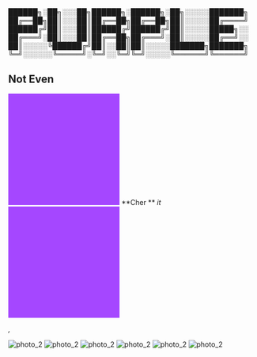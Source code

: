 # 
██████╗░██╗░░░██╗██████╗░██████╗░██╗░░░░░███████╗
██╔══██╗██║░░░██║██╔══██╗██╔══██╗██║░░░░░██╔════╝
██████╔╝██║░░░██║██████╔╝██████╔╝██║░░░░░█████╗░░
██╔═══╝░██║░░░██║██╔══██╗██╔═══╝░██║░░░░░██╔══╝░░
██║░░░░░╚██████╔╝██║░░██║██║░░░░░███████╗███████╗
╚═╝░░░░░░╚═════╝░╚═╝░░╚═╝╚═╝░░░░░╚══════╝╚══════╝
## Not Even
![photo_1](data:image/png;base64,iVBORw0KGgoAAAANSUhEUgAAAOEAAADhCAMAAAAJbSJIAAAAA1BMVEWlR//q85QeAAAASElEQVR4nO3BgQAAAADDoPlTX+AIVQEAAAAAAAAAAAAAAAAAAAAAAAAAAAAAAAAAAAAAAAAAAAAAAAAAAAAAAAAAAAAAAADwDcaiAAFXD1ujAAAAAElFTkSuQmCC)
**Cher **
*it*
![photo_2](data:image/png;base64,iVBORw0KGgoAAAANSUhEUgAAAOEAAADhCAMAAAAJbSJIAAAAA1BMVEWlR//q85QeAAAASElEQVR4nO3BgQAAAADDoPlTX+AIVQEAAAAAAAAAAAAAAAAAAAAAAAAAAAAAAAAAAAAAAAAAAAAAAAAAAAAAAAAAAAAAAADwDcaiAAFXD1ujAAAAAElFTkSuQmCC)

*,*



![photo_2](https://encrypted-tbn0.gstatic.com/images?q=tbn:ANd9GcQ56KaJFQHUB80kgi_BSl_tABuPboAOiSRFaA&usqp=CAU)
![photo_2](https://encrypted-tbn0.gstatic.com/images?q=tbn:ANd9GcQ56KaJFQHUB80kgi_BSl_tABuPboAOiSRFaA&usqp=CAU)
![photo_2](https://encrypted-tbn0.gstatic.com/images?q=tbn:ANd9GcQ56KaJFQHUB80kgi_BSl_tABuPboAOiSRFaA&usqp=CAU)
![photo_2](https://encrypted-tbn0.gstatic.com/images?q=tbn:ANd9GcQ56KaJFQHUB80kgi_BSl_tABuPboAOiSRFaA&usqp=CAU)
![photo_2](https://encrypted-tbn0.gstatic.com/images?q=tbn:ANd9GcQ56KaJFQHUB80kgi_BSl_tABuPboAOiSRFaA&usqp=CAU)
![photo_2](https://encrypted-tbn0.gstatic.com/images?q=tbn:ANd9GcQ56KaJFQHUB80kgi_BSl_tABuPboAOiSRFaA&usqp=CAU)
